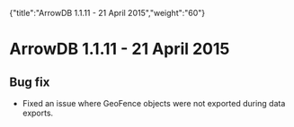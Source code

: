 {"title":"ArrowDB 1.1.11 - 21 April 2015","weight":"60"} 

# ArrowDB 1.1.11 - 21 April 2015

## Bug fix

*   Fixed an issue where GeoFence objects were not exported during data exports.